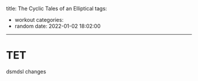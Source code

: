 title: The Cyclic Tales of an Elliptical
tags:
  - workout
categories:
  - random
date: 2022-01-02 18:02:00
---
# TET

dsmdsl changes
